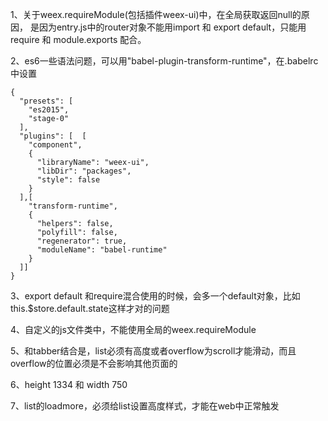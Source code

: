 

1、关于weex.requireModule(包括插件weex-ui)中，在全局获取返回null的原因，
是因为entry.js中的router对象不能用import 和 export default，只能用require 和  module.exports 配合。

2、es6一些语法问题，可以用"babel-plugin-transform-runtime"，在.babelrc中设置
```
{
  "presets": [
    "es2015",
    "stage-0"
  ],
  "plugins": [  [
    "component",
    {
      "libraryName": "weex-ui",
      "libDir": "packages",
      "style": false
    }
  ],[
    "transform-runtime",
    {
      "helpers": false,
      "polyfill": false,
      "regenerator": true,
      "moduleName": "babel-runtime"
    }
  ]]
}
```

3、export default 和require混合使用的时候，会多一个default对象，比如this.$store.default.state这样才对的问题

4、自定义的js文件类中，不能使用全局的weex.requireModule

5、和tabber结合是，list必须有高度或者overflow为scroll才能滑动，而且overflow的位置必须是不会影响其他页面的

6、height 1334 和 width 750

7、list的loadmore，必须给list设置高度样式，才能在web中正常触发